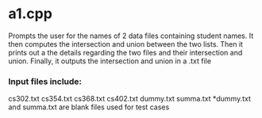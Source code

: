 # a1.cpp
Prompts the user for the names of 2 data files containing student names. 
It then computes the intersection and union between the two lists. 
Then it prints out a the details regarding the two files and their intersection and union. 
Finally, it outputs the intersection and union in a .txt file

### Input files include: 
cs302.txt
cs354.txt
cs368.txt
cs402.txt
dummy.txt
summa.txt
*dummy.txt and summa.txt are blank files used for test cases
